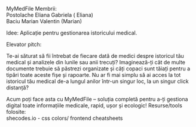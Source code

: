 MyMedFile
Membrii: <br>
Postolache Eliana Gabriela ( Eliana)<br>
Baciu Marian Valentin (Marian)

Idee: Aplicație pentru gestionarea istoricului medical.

Elevator pitch: 

Te-ai săturat să fii întrebat de fiecare dată de medici despre istoricul tău medical și analizele din lunile sau anii trecuți? Imaginează-ți cât de multe documente trebuie să păstrezi organizate și câți copaci sunt tăiați pentru a tipări toate aceste fișe și rapoarte. Nu ar fi mai simplu să ai acces la tot istoricul tău medical de-a lungul anilor într-un singur loc, la un singur click distanță?

Acum poți face asta cu MyMedFile – soluția completă pentru a-ți gestiona digital toate informațiile medicale, rapid, ușor și ecologic!
Resurse/tools folosite:<br>
shecodes.io - css colors/ frontend cheatsheets
